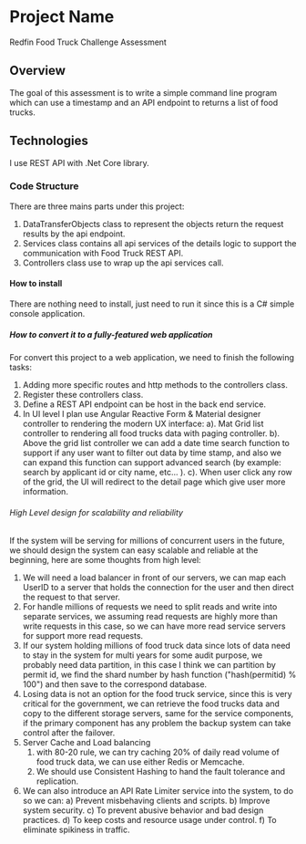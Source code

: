 # Project Name
Redfin Food Truck Challenge Assessment

## Overview
The goal of this assessment is to write a simple command line program which can use a timestamp and an API endpoint to returns a list of food trucks.

## Technologies
I use REST API with .Net Core library.

### Code Structure
There are three mains parts under this project:
1. DataTransferObjects class to represent the objects return the request results by the api endpoint.
2. Services class contains all api services of the details logic to support the communication with Food Truck REST API.
3. Controllers class use to wrap up the api services call.

#### How to install
There are nothing need to install, just need to run it since this is a C# simple console application.

##### How to convert it to a fully-featured web application
For convert this project to a web application, we need to finish the following tasks:
1. Adding more specific routes and http methods to the controllers class.
2. Register these controllers class.
3. Define a REST API endpoint can be host in the back end service.
4. In UI level I plan use Angular Reactive Form & Material designer controller to rendering the modern UX interface:
   a). Mat Grid list controller to rendering all food trucks data with paging controller.
   b). Above the grid list controller we can add a date time search function to support if any user want to filter out data by time stamp, and also we can expand this function can support advanced search (by example: search by applicant id or city name, etc... ).
   c). When user click any row of the grid, the UI will redirect to the detail page which give user more information.

###### High Level design for scalability and reliability
If the system will be serving for millions of concurrent users in the future, we should design the system can easy scalable and reliable at the beginning, here are some thoughts from high level:
1. We will need a load balancer in front of our servers, we can map each UserID to a server that holds the connection for the user and then direct the request to that server.
2. For handle millions of requests we need to split reads and write into separate services, we assuming read requests are highly more than write requests in this case, so we can have more read service servers for support more read requests.
3. If our system holding millions of food truck data since lots of data need to stay in the system for multi years for some audit purpose, we probably need data partition, in this case I think we can partition by permit id, we find the shard number by hash function ("hash(permitid) % 100") and then save to the correspond database.
4. Losing data is not an option for the food truck service, since this is very critical for the government, we can retrieve the food trucks data and copy to the different storage servers, same for the service components, if the primary component has any problem the backup system can take control after the failover.
5. Server Cache and Load balancing
   1) with 80-20 rule, we can try caching 20% of daily read volume of food truck data, we can use either Redis or Memcache.
   2) We should use Consistent Hashing to hand the fault tolerance and replication.
6. We can also introduce an API Rate Limiter service into the system, to do so we can:
   a) Prevent misbehaving clients and scripts.
   b) Improve system security.
   c) To prevent abusive behavior and bad design practices.
   d) To keep costs and resource usage under control.
   f) To eliminate spikiness in traffic.
